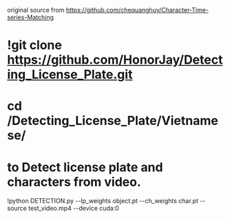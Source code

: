 original source from https://github.com/chequanghuy/Character-Time-series-Matching

# !git clone https://github.com/HonorJay/Detecting_License_Plate.git

# cd /Detecting_License_Plate/Vietnamese/

# to Detect license plate and characters from video.
!python DETECTION.py --lp_weights object.pt --ch_weights char.pt --source test_video.mp4 --device cuda:0
